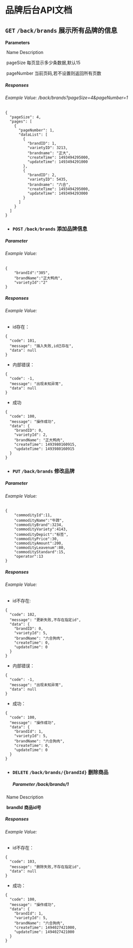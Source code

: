 # 品牌后台API文档



## `GET`   	`/back/brands`		展示所有品牌的信息

**Parameters**

​	Name				Description

​	pageSize				每页显示多少条数据,默认15

​	pageNumber			当前页码,若不设置则返回所有页数

##### Responses

###### Example Value:		/back/brands?pageSize=4&pageNumber=1

```
{
  "pageSize": 4,
  "pages": [
    {
      "pageNumber": 1,
      "dataList": [
        {
          "brandID": 1,
          "varietyID": 3213,
          "brandname": "正大",
          "createTime": 1493494295000,
          "updateTime": 1493494291000
        },
        {
          "brandID": 2,
          "varietyID": 5435,
          "brandname": "六合",
          "createTime": 1493494295000,
          "updateTime": 1493494293000
        }
      ]
    }
  ]
}
```

- ### `POST`	`/back/brands`		添加品牌信息

##### Parameter

###### Example Value:

```
{
	"brandId":"305",
	"brandName":"正大鸭肉",
	"varietyId":"2"
}
```

##### Responses

###### Example Value:

- id存在：	

```
{
  "code": 101,
  "message": "插入失败,id已存在",
  "data": null
}
```

- 内部错误：

```
{
  "code": -1,
  "message": "出现未知异常",
  "data": null
}
```

- 成功

```
{
  "code": 100,
  "message": "操作成功",
  "data": {
    "brandID": 0,
    "varietyId": 2,
    "brandName": "正大鸭肉",
    "createTime": 1493980160915,
    "updateTime": 1493980160915
  }
}
```

- ### `PUT`	`/back/brands`		修改品牌

##### Parameter

###### Example Value:

```
{
    "commodityId":11,
    "commodityName":"牛蹄",
    "commodityBrand":3234,
    "commodityVariety":4143,
    "commodityDepict":"标签",
    "commodityPrice":30,
    "commodityAmount":200,
    "commodityLeavenum":80,
    "commodityStandard":15,
    "operator":13
}
```

##### Responses

###### Example Value:

- id不存在:

```
{
  "code": 102,
  "message": "更新失败,不存在指定id",
  "data": {
    "brandID": 0,
    "varietyId": 5,
    "brandName": "六合狗肉",
    "createTime": 0,
    "updateTime": 0
  }
}
```

- 内部错误：

```
{
  "code": -1,
  "message": "出现未知异常",
  "data": null
}
```

- 成功：

```
{
  "code": 100,
  "message": "操作成功",
  "data": {
    "brandId": 1,
    "varietyId": 5,
    "brandName": "六合狗肉",
    "createTime": 0,
    "updateTime": 0
  }
}
```

- ### `DELETE`		`/back/brands/{brandId}`	删除商品

  ##### Parameter			/back/brands/1

​	Name				Description

​	**brandId**		**商品id号**

##### Responses	

###### Example Value:		

- id不存在：

```
{
  "code": 103,
  "message": "删除失败,不存在指定id",
  "data": null
}
```

- 成功：

```
{
  "code": 100,
  "message": "操作成功",
  "data": {
    "brandId": 1,
    "varietyId": 5,
    "brandName": "六合狗肉",
    "createTime": 1494027421000,
    "updateTime": 1494027421000
  }
}
```


